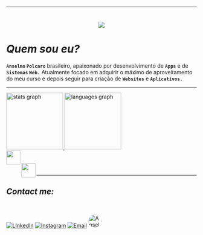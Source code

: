  ***
 <h1 align="center">
 <img src="https://readme-typing-svg.herokuapp.com/?font=Righteous&size=35&center=true&vCenter=true&width=500&height=70&duration=4000&lines=Olá!+👋;+meu+nome+é;+Anselmo+Polcaro+;+🎓+estou+desenvolvendo;+aplicações+de+front-end;+e+de+back-end;+sou+desenvolvedor+FullStack!;" />
 </h1>

#  _**Quem sou eu?**_
 
  **`Anselmo` `Polcaro`** brasileiro, apaixonado por desenvolvimento de **`Apps`** e de **`Sistemas` `Web.`**
  Atualmente focado em adquirir o máximo de aproveitamento do meu curso e depois seguir para criação de **`Websites`** e **`Aplicativos.`**    
 
***
 <div style="display: inline_block"><td>
 <a href="https://github.com/polcaronet">
 <img height="150em" src="https://github-readme-stats.vercel.app/api?hide_title=true&show_icons=true&include_all_commits=true&count_private=&theme=solarized-light&locale=en&hide_border=false&username=polcaronet" alt="stats graph"/>
 <img height="150em" src="https://github-readme-stats.vercel.app/api/top-langs?locale=en&hide_title=false&layout=compact&card_width=320&langs_count=5&theme=solarized-light&hide_border=false&username=polcaronet" alt="languages graph"/>
 <div></div></a></td>

 <div class="flex flex-col">
 <img align="left" height="37" src="https://skillicons.dev/icons?i=golang,java,javascript,typescript,react,vue,tailwind,cs,html,css,scss,mysql,php,github,git" /><br><br>
 <img align="left" height="37" src="https://skillicons.dev/icons?i=vscode,vercel,vite,figma,mongodb,c,cpp,bootstrap,prisma,angular,reactivex,htmx,nestjs,nodejs,nextjs" />
 </div>
 </div><br>
 
 ***
 
## _**Contact me:**_
<div class="flex flex-col"><br>
<p align="left">
<a href="https://www.linkedin.com/in/anselmo-polcaro-ribeiro-b2a570207/" target="_blank"><img src="https://img.shields.io/badge/LinkedIn-0077B5?style=for-the-badge&logo=linkedin&logoColor=white" title="LInkedIn" target="_blank"></a>
<a href="https://www.instagram.com/polcaronet/" target="_blank"><img src="https://img.shields.io/badge/Instagram-E4405F?style=for-the-badge&logo=instagram&logoColor=white" title="Instagram" target="_blank"></a>
<a href = "https://mail.google.com/mail/u/0/#inbox?compose=jrjtWvNcqgPjtqXSTfsmwmltsmsMvhSRllhwGMVGQPLhmshxdprVKqBdCxXpBFLtBXQTwGzq"><img src="https://img.shields.io/badge/-Gmail-%23333?style=for-the-badge&logo=gmail&logoColor=white" title="Email" target="_blank"></a>
<a href="https://api.whatsapp.com/send/?phone=5521995679182&text&type=phone_number&app_absent=0" target="_blank"><img align="left-end" alt="Ansel-WhatsApp" height="35em" style="border-radius:35px;" title="WhatsApp" src="https://github.com/user-attachments/assets/e0c044ac-507f-4da5-8de3-313092d3ef21"?style=for-the-badge&logo=whatsapp&logoColor=white" target="_blank"></a>
</a></p></div>







